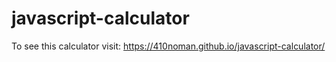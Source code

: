 # javascript-calculator
To see this calculator visit: https://410noman.github.io/javascript-calculator/
